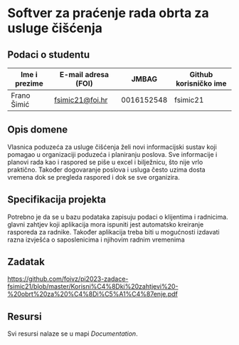 
# Softver za praćenje rada obrta za usluge čišćenja

## Podaci o studentu
Ime i prezime | E-mail adresa (FOI) |    JMBAG   | Github korisničko ime
------------  | ------------------- | ---------- | ---------------------
Frano Šimić   | fsimic21@foi.hr     | 0016152548 | fsimic21


## Opis domene

Vlasnica poduzeća za usluge čišćenja želi novi informacijski sustav koji pomagao u organizaciji poduzeća i planiranju poslova. Sve informacije i planovi rada kao i raspored se piše u excel i bilježnicu, što nije vrlo praktično. Također dogovaranje poslova i usluga često uzima dosta vremena dok se pregleda raspored i dok se sve organizira.

## Specifikacija projekta

Potrebno je da se u bazu podataka zapisuju podaci o klijentima i radnicima. glavni zahtjev koji aplikacija mora ispuniti jest automatsko kreiranje rasporeda za radnike. Također aplikacija treba biti u mogućnosti izdavati razna izvješća o saposlenicima i njihovim radnim vremenima

## Zadatak

https://github.com/foivz/pi2023-zadace-fsimic21/blob/master/Korisni%C4%8Dki%20zahtjevi%20-%20obrt%20za%20%C4%8Di%C5%A1%C4%87enje.pdf

## Resursi

Svi resursi nalaze se u mapi _Documentation_.
